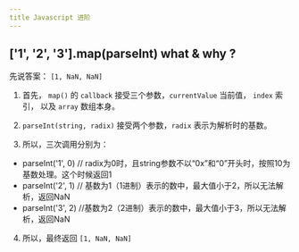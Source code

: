 ```yaml
---
title Javascript 进阶
---
```


## ['1', '2', '3'].map(parseInt) what & why ?

先说答案： `[1, NaN, NaN]`

1. 首先， `map()` 的 `callback` 接受三个参数，`currentValue` 当前值， `index` 索引， 以及 `array` 数组本身。

2. `parseInt(string, radix)` 接受两个参数，`radix` 表示为解析时的基数。

3. 所以，三次调用分别为：

- parseInt('1', 0)   // radix为0时，且string参数不以“0x”和“0”开头时，按照10为基数处理。这个时候返回1
- parseInt('2', 1)   // 基数为1（1进制）表示的数中，最大值小于2，所以无法解析，返回NaN
- parseInt('3', 2)   //基数为2（2进制）表示的数中，最大值小于3，所以无法解析，返回NaN

4. 所以，最终返回 `[1, NaN, NaN]`

## 


 


